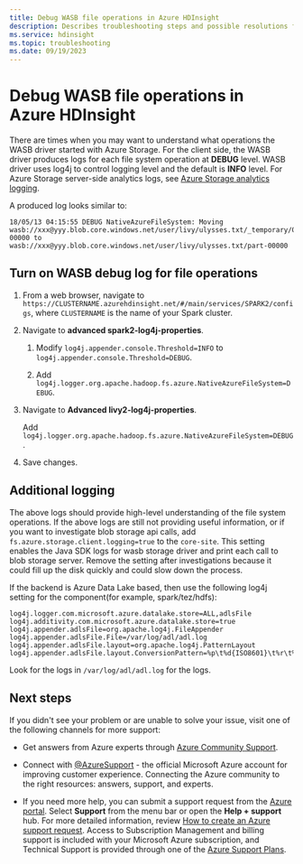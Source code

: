 ```yaml
---
title: Debug WASB file operations in Azure HDInsight
description: Describes troubleshooting steps and possible resolutions for issues when interacting with Azure HDInsight clusters.
ms.service: hdinsight
ms.topic: troubleshooting
ms.date: 09/19/2023
---
```


# Debug WASB file operations in Azure HDInsight

There are times when you may want to understand what operations the WASB driver started with Azure Storage. For the client side, the WASB driver produces logs for each file system operation at **DEBUG** level. WASB driver uses log4j to control logging level and the default is **INFO** level. For Azure Storage server-side analytics logs, see [Azure Storage analytics logging](../../storage/common/storage-analytics-logging.md).

A produced log looks similar to:

```log
18/05/13 04:15:55 DEBUG NativeAzureFileSystem: Moving wasb://xxx@yyy.blob.core.windows.net/user/livy/ulysses.txt/_temporary/0/_temporary/attempt_20180513041552_0000_m_000000_0/part-00000 to wasb://xxx@yyy.blob.core.windows.net/user/livy/ulysses.txt/part-00000
```

## Turn on WASB debug log for file operations

1. From a web browser, navigate to `https://CLUSTERNAME.azurehdinsight.net/#/main/services/SPARK2/configs`, where `CLUSTERNAME` is the name of your Spark cluster.

1. Navigate to **advanced spark2-log4j-properties**.

    1. Modify `log4j.appender.console.Threshold=INFO` to `log4j.appender.console.Threshold=DEBUG`.

    1. Add `log4j.logger.org.apache.hadoop.fs.azure.NativeAzureFileSystem=DEBUG`.

1. Navigate to **Advanced livy2-log4j-properties**.

    Add `log4j.logger.org.apache.hadoop.fs.azure.NativeAzureFileSystem=DEBUG`.

1. Save changes.

## Additional logging

The above logs should provide high-level understanding of the file system operations. If the above logs are still not providing useful information, or if you want to investigate blob storage api calls, add `fs.azure.storage.client.logging=true` to the `core-site`. This setting enables the Java SDK logs for wasb storage driver and print each call to blob storage server. Remove the setting after investigations because it could fill up the disk quickly and could slow down the process.

If the backend is Azure Data Lake based, then use the following log4j setting for the component(for example, spark/tez/hdfs):

```
log4j.logger.com.microsoft.azure.datalake.store=ALL,adlsFile
log4j.additivity.com.microsoft.azure.datalake.store=true
log4j.appender.adlsFile=org.apache.log4j.FileAppender
log4j.appender.adlsFile.File=/var/log/adl/adl.log
log4j.appender.adlsFile.layout=org.apache.log4j.PatternLayout
log4j.appender.adlsFile.layout.ConversionPattern=%p\t%d{ISO8601}\t%r\t%c\t[%t]\t%m%n
```

Look for the logs in `/var/log/adl/adl.log` for the logs.

## Next steps

If you didn't see your problem or are unable to solve your issue, visit one of the following channels for more support:

* Get answers from Azure experts through [Azure Community Support](https://azure.microsoft.com/support/community/).

* Connect with [@AzureSupport](https://x.com/azuresupport) - the official Microsoft Azure account for improving customer experience. Connecting the Azure community to the right resources: answers, support, and experts.

* If you need more help, you can submit a support request from the [Azure portal](https://portal.azure.com/?#blade/Microsoft_Azure_Support/HelpAndSupportBlade/). Select **Support** from the menu bar or open the **Help + support** hub. For more detailed information, review [How to create an Azure support request](../../azure-portal/supportability/how-to-create-azure-support-request.md). Access to Subscription Management and billing support is included with your Microsoft Azure subscription, and Technical Support is provided through one of the [Azure Support Plans](https://azure.microsoft.com/support/plans/).
